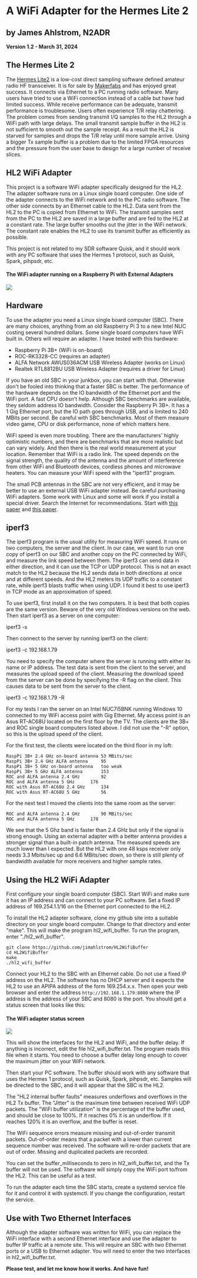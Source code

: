 # A WiFi Adapter for the Hermes Lite 2
## by James Ahlstrom, N2ADR
**Version 1.2 - March 31, 2024**

## The Hermes Lite 2
The [Hermes Lite2](http://www.hermeslite.com) is a low-cost direct sampling software defined amateur radio HF transceiver.
It is for sale by  [Makerfabs](https://www.makerfabs.com) and has enjoyed great success. It connects via Ethernet to a PC running radio software.
Many users have tried to use a WiFi connection instead of a cable but have had limited success.
While receive performance can be adequate, transmit performance is troublesome. Users often experience T/R relay chattering.
The problem comes from sending transmit I/Q samples to the HL2 through a WiFi path with large delays.
The small transmit sample buffer in the HL2 is not sufficient to smooth out the sample receipt.
As a result the HL2 is starved for samples and drops the T/R relay until more sample arrive.
Using a bigger Tx sample buffer is a problem due to the limited FPGA resources and
the pressure from the user base to design for a large number of receive slices.

## HL2 WiFi Adapter
This project is a software WiFi adapter specifically designed for the HL2. The adapter software runs on a Linux single board computer.
One side of the adapter connects to the WiFi network and to the PC radio software.
The other side connects by an Ethernet cable to the HL2. Data sent from the HL2 to the PC is copied from Ethernet to WiFi. The transmit samples sent from the
PC to the HL2 are saved in a large buffer and are fed to the HL2 at a constant rate. The large buffer smooths out the jitter in the WiFi network.
The constant rate enables the HL2 to use its transmit buffer as efficiently as possible.

This project is not related to my SDR software Quisk, and it should work with any PC software that
uses the Hermes 1 protocol, such as Quisk, Spark, pihpsdr, etc.

#### The WiFi adapter running on a Raspberry Pi with External Adapters
![](./Pic1.jpg)

## Hardware
To use the adapter you need a Linux single board computer (SBC). There are many choices, anything from an old Raspberry Pi 3 to a new
Intel NUC costing several hundred dollars. Some single board computers have WiFi built in. Others will require an adapter.
I have tested with this hardware:

  * Raspberry Pi 3B+ (WiFi is on-board)
  * ROC-RK3328-CC (requires an adapter)
  * ALFA Network AWUS036ACM USB Wireless Adapter (works on Linux)
  * Realtek RTL8812BU USB Wireless Adapter (requires a driver for Linux)

If you have an old SBC in your junkbox, you can start with that. Otherwise don't be fooled into thinking that a faster SBC is better.
The performance of the hardware depends on the IO bandwidth of the Ethernet port and the WiFi port.
A fast CPU doesn't help. Although SBC benchmarks are available, they seldom address IO bandwidth.
Consider the Raspberry Pi 3B+. It has a 1 Gig Ethernet port, but the IO path goes through USB, and is limited to 240 MBits per second.
Be careful with SBC benchmarks. Most of them measure video game, CPU or disk performance, none of which matters here.

WiFi speed is even more troubling. There are the manufacturers' highly optimistic numbers, and there are benchmarks that are more realistic
but can vary widely. And then there is the real world measurement at your location. Remember that WiFi is a radio link. The speed depends on the
signal strength, the quality of the antenna and the amount of interference from other WiFi and Bluetooth devices, cordless phones and microwave heaters.
You can measure your WiFi speed with the "iperf3" program.

The small PCB antennas in the SBC are not very efficient, and it may be better to use an external USB WiFi adapter instead.
Be careful purchasing WiFi adapters. Some work with Linux and some will work if you install a special driver. Search the Internet for recommendations.
Start with [this paper](https://github.com/morrownr/USB-WiFi/blob/main/home/USB_WiFi_Adapters_that_are_supported_with_Linux_in-kernel_drivers.md)
and [this paper](https://github.com/morrownr/USB-WiFi/blob/main/home/USB_WiFi_Adapter_out-of-kernel_drivers_for_Linux.md).

## iperf3
The iperf3 program is the usual utility for measuring WiFi speed. It runs on two computers, the server and the client. In our case,
we want to run one copy of iperf3 on our SBC and another copy on the PC connected by WiFi, and measure the link speed between them.
The iperf3 can send data in either direction, and it can use the TCP or UDP protocol.
This is not an exact match to the HL2 because the HL2 sends data in both directions at once and at different speeds.
And the HL2 meters its UDP traffic to a constant rate, while iperf3 blasts traffic when using UDP.
I found it best to use iperf3 in TCP mode as an approximation of speed.

To use iperf3, first install it on the two computers. It is best that both copies are the same version. Beware of the
very old Windows versions on the web. Then start iperf3 as a server on one computer:

iperf3 -s

Then connect to the server by running iperf3 on the client:

iperf3 -c 192.168.1.79

You need to specify the computer where the server is running with either its name or IP address.
The test data is sent from the client to the server, and measures the upload speed of the client.  Measuring the download speed
from the server can be done by specifying the -R flag on the client.  This causes data to be sent from the server to the client.

iperf3 -c 192.168.1.79 -R

For my tests I ran the server on an Intel NUC7i5BNK running Windows 10 connected to my WiFi access point with Gig Ethernet.
My access point is an Asus RT-AC68U located on the first floor by the TV. The clients are the 3B+ and ROC single board computers listed above.
I did not use the "-R" option, so this is the upload speed of the client.

For the first test, the clients were located on the third floor in my loft:
```
RaspPi 3B+ 2.4 GHz on-board antenna	53 MBits/sec
RaspPi 3B+ 2.4 GHz ALFA antenna		95
RaspPi 3B+ 5 GHz on-board antenna	too weak
RaspPi 3B+ 5 GHz ALFA antenna		153
ROC and ALFA antenna 2.4 GHz		92
ROC and ALFA antenna 5 GHz		176
ROC with Asus RT-AC68U 2.4 GHz		134
ROC with Asus RT-AC68U 5 GHz		56
```
For the next test I moved the clients into the same room as the server:
```
ROC and ALFA antenna 2.4 GHz		90 MBits/sec
ROC and ALFA antenna 5 GHz		178
```
We see that the 5 Ghz band is faster than 2.4 GHz but only if the signal is strong enough. Using an external adapter with a better
antenna provides a stronger signal than a built-in patch antenna. The measured speeds are much lower than I expected.
But the HL2 with one 48 ksps receiver only needs 3.3 Mbits/sec up and 6.6 MBits/sec down, so there is still
plenty of bandwidth available for more receivers and higher sample rates.

## Using the HL2 WiFi Adapter
First configure your single board computer (SBC). Start WiFi and make sure it has an IP address and can connect to your PC software.
Set a fixed IP address of 169.254.1.1/16 on the Ethernet port connected to the HL2.

To install the HL2 adapter software, clone my github site into a suitable directory on your single board computer.
Change to that directory and enter "make". This will make the program hl2_wifi_buffer. To run the program,
enter "./hl2_wifi_buffer".
```
git clone https://github.com/jimahlstrom/HL2WifiBuffer
cd HL2WifiBuffer
make
./hl2_wifi_buffer
```
Connect your HL2 to the SBC with an Ethernet cable. Do not use a fixed IP address on the HL2. The software
has no DHCP server and it expects the HL2 to use an APIPA address of the form 169.254.x.x.
Then open your web browser and enter the address `http://192.168.1.179:8080` where the IP address is the address
of your SBC and 8080 is the port. You should get a status screen that looks like this:

#### The WiFi adapter status screen
![](./Pic2.png)

This will show the interfaces for the HL2 and WiFi, and the buffer delay. If anything is incorrect, edit the file hl2_wifi_buffer.txt.
The program reads this file when it starts.
You need to choose a buffer delay long enough to cover the maximum jitter on your WiFi network.

Then start your PC software. The buffer should work with any software that uses the Hermes 1 protocol, such as Quisk, Spark, pihpsdr, etc.
Samples will be directed to the SBC, and it will appear that the SBC is the HL2.

The "HL2 internal buffer faults" measures underflows and overflows in the HL2 Tx buffer.
The "Jitter" is the maximum time between received WiFi UDP packets.
The "WiFi buffer utilization" is the percentage of the buffer used, and should be close to 100%. If it reaches 0%
it is an underflow. If it reaches 120% it is an overflow, and the buffer is reset.

The WiFi sequence errors measure missing and out-of-order transmit packets. Out-of-order means that
a packet with a lower than current sequence number was received.
The software will re-order packets that are out of order.
Missing and duplicated packets are recorded.

You can set the buffer_milliseconds to zero in hl2_wifi_buffer.txt, and the Tx buffer will not be used.
The software will simply copy the WiFi port to/from the HL2. This can be useful as a test.

To run the adapter each time the SBC starts, create a systemd service file for it and control it with systemctl.
If you change the configuration, restart the service.

## Use with Two Ethernet Interfaces

Although the adapter software was written for WiFi, you can replace the WiFi interface with a second Ethernet interface
and use the adapter to buffer IP traffic at a remote site. This will require an SBC with two Ethernet ports
or a USB to Ethernet adapter.
You will need to enter the two interfaces in hl2_wifi_buffer.txt.

**Please test, and let me know how it works. And have fun!**
